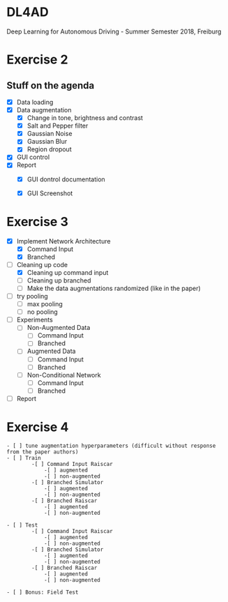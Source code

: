 # DL4AD
Deep Learning for Autonomous Driving - Summer Semester 2018, Freiburg

# Exercise 2
## Stuff on the agenda

- [X] Data loading
- [X] Data augmentation
    - [X] Change in tone, brightness and contrast
    - [X] Salt and Pepper filter
    - [X] Gaussian Noise
    - [X] Gaussian Blur
    - [X] Region dropout
- [X] GUI control
- [X] Report
    - [X] GUI dontrol documentation
    - [X] GUI Screenshot



# Exercise 3
- [X] Implement Network Architecture
    - [X] Command Input
    - [X] Branched
    
- [ ] Cleaning up code
    - [X] Cleaning up command input
    - [ ] Cleaning up branched
    - [ ] Make the data augmentations randomized (like in the paper)
    
- [ ] try pooling
    - [ ] max pooling
    - [ ] no pooling
    
- [ ] Experiments
    - [ ] Non-Augmented Data
        - [ ] Command Input
        - [ ] Branched
    - [ ] Augmented Data
        - [ ] Command Input
        - [ ] Branched
    - [ ] Non-Conditional Network
        - [ ] Command Input
        - [ ] Branched

- [ ] Report

# Exercise 4
    - [ ] tune augmentation hyperparameters (difficult without response from the paper authors)
    - [ ] Train
            -[ ] Command Input Raiscar
                -[ ] augmented
                -[ ] non-augmented
            -[ ] Branched Simulator
                -[ ] augmented
                -[ ] non-augmented
            -[ ] Branched Raiscar
                -[ ] augmented
                -[ ] non-augmented
            
    - [ ] Test           
            -[ ] Command Input Raiscar
                -[ ] augmented
                -[ ] non-augmented
            -[ ] Branched Simulator
                -[ ] augmented
                -[ ] non-augmented
            -[ ] Branched Raiscar
                -[ ] augmented
                -[ ] non-augmented
                
    - [ ] Bonus: Field Test
    
    
    
